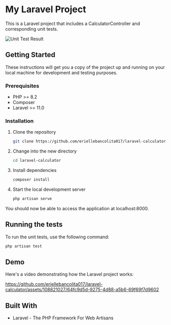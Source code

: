 # My Laravel Project

This is a Laravel project that includes a CalculatorController and corresponding unit tests.

![Unit Test Result](https://github.com/eriellebancolita017/laravel-calculator/assets/108821027/ddaec85c-f4a9-44c9-9052-f2fbd34baaf4)

## Getting Started

These instructions will get you a copy of the project up and running on your local machine for development and testing purposes.

### Prerequisites

- PHP >= 8.2
- Composer
- Laravel >= 11.0

### Installation

1. Clone the repository
    ```bash
    git clone https://github.com/eriellebancolita017/laravel-calculator.git
    ```

2. Change into the new directory
    ```bash
    cd laravel-calculator
    ```

3. Install dependencies
    ```bash
    composer install
    ```

4. Start the local development server
    ```bash
    php artisan serve
    ```

You should now be able to access the application at localhost:8000.

## Running the tests

To run the unit tests, use the following command:

```bash
php artisan test
```

## Demo
Here's a video demonstrating how the Laravel project works:


https://github.com/eriellebancolita017/laravel-calculator/assets/108821027/64fc9d5d-9275-4d88-a5b6-69f69f7d9602



## Built With
- Laravel - The PHP Framework For Web Artisans
